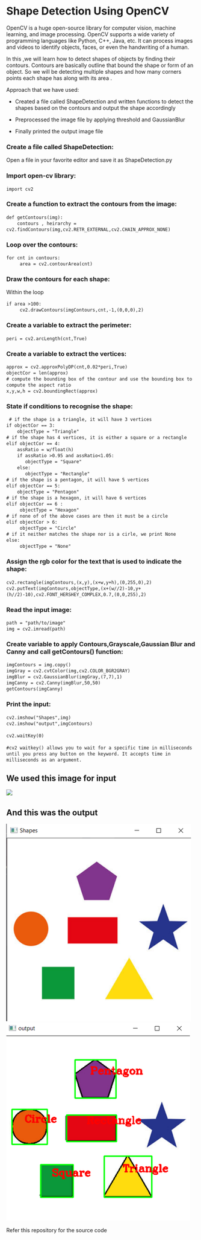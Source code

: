# Shape Detection Using OpenCV

OpenCV is a huge open-source library for computer vision, machine learning, and image processing.
OpenCV supports a wide variety of programming languages like Python, C++, Java, etc. It can process images and videos to identify objects, faces, or even the handwriting of a human. 

In this ,we will learn how to detect shapes of objects by finding their contours. Contours are basically outline that bound the shape or form of an object. So we will be detecting multiple shapes and how many corners points each shape has along with its area .

Approach that we have used:

- Created a file called ShapeDetection and written functions to detect the shapes based on the contours and output the shape accordingly

- Preprocessed the image file by applying threshold and GaussianBlur

- Finally printed the output image file
 

### Create a file called ShapeDetection:
Open a file in your favorite editor and save it as ShapeDetection.py


### Import open-cv library:
```
import cv2
```
### Create a function to extract the contours from the image:
```
def getContours(img):
    contours , heirarchy = cv2.findContours(img,cv2.RETR_EXTERNAL,cv2.CHAIN_APPROX_NONE)
```
### Loop over the contours:
```
for cnt in contours:
     area = cv2.contourArea(cnt)
```
### Draw the contours for each shape:
Within the loop
```
if area >100:
     cv2.drawContours(imgContours,cnt,-1,(0,0,0),2)
```
### Create a variable to extract the perimeter:
```
peri = cv2.arcLength(cnt,True)
```
### Create a variable to extract the vertices:
```
approx = cv2.approxPolyDP(cnt,0.02*peri,True)
objectCor = len(approx)
# compute the bounding box of the contour and use the bounding box to compute the aspect ratio
x,y,w,h = cv2.boundingRect(approx)
```
### State if conditions to recognise the shape:
```
 # if the shape is a triangle, it will have 3 vertices
if objectCor == 3:
    objectType = "Triangle"
# if the shape has 4 vertices, it is either a square or a rectangle
elif objectCor == 4:
    assRatio = w/float(h)
    if assRatio >0.95 and assRatio<1.05:
       objectType = "Square"
    else:
       objectType = "Rectangle"
# if the shape is a pentagon, it will have 5 vertices
elif objectCor == 5:
    objectType = "Pentagon"
# if the shape is a hexagon, it will have 6 vertices
elif objectCor == 6 :
     objectType = "Hexagon"
# if none of of the above cases are then it must be a circle
elif objectCor > 6:
     objectType = "Circle"
# if it neither matches the shape nor is a cirle, we print None
else:
     objectType = "None"
```
### Assign the rgb color for the text that is used to indicate the shape:
```
cv2.rectangle(imgContours,(x,y),(x+w,y+h),(0,255,0),2)
cv2.putText(imgContours,objectType,(x+(w//2)-10,y+(h//2)-10),cv2.FONT_HERSHEY_COMPLEX,0.7,(0,0,255),2)
```
### Read the input image:
```
path = "path/to/image"
img = cv2.imread(path)
```
### Create variable to apply Contours,Grayscale,Gaussian Blur and Canny and call getContours() function:
```
imgContours = img.copy()
imgGray = cv2.cvtColor(img,cv2.COLOR_BGR2GRAY)
imgBlur = cv2.GaussianBlur(imgGray,(7,7),1)
imgCanny = cv2.Canny(imgBlur,50,50)
getContours(imgCanny)
```
### Print the input:
```
cv2.imshow("Shapes",img)
cv2.imshow("output",imgContours)

cv2.waitKey(0)

#cv2 waitkey() allows you to wait for a specific time in milliseconds until you press any button on the keyword. It accepts time in milliseconds as an argument.
```
## We used this image for input
<img src = "https://github.com/sreelakshmig009/Intern-Work/blob/main/int-cv-5/Images/test.jpg">

## And this was the output
<img src = "https://github.com/sreelakshmig009/Intern-Work/blob/main/int-cv-5/Images/Shapes.png">
<br>
<img src = "https://github.com/sreelakshmig009/Intern-Work/blob/main/int-cv-5/Images/output.png">

Refer this repository for the source code
